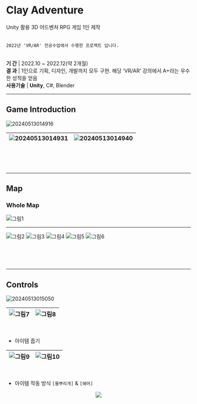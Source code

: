 # Clay Adventure
Unity 활용 3D 어드벤처 RPG 게임 1인 제작<br><br>

`2022년 'VR/AR' 전공수업에서 수행한 프로젝트 입니다.`
<br><br>

**기 간**  |  2022.10 ~ 2022.12(약 2개월)<br>
**결 과**  |  1인으로 기획, 디자인, 개발까지 모두 구현. 해당 ‘VR/AR’ 강의에서 A+라는 우수한 성적을 얻음<br>
**사용기술**  |  **Unity**, C#, Blender<br>

___

## Game Introduction
![20240513014916](https://github.com/Hayeonggg/Clay-Adventure-Unity-2022/assets/90309728/b94e6bbf-22b3-4e6d-b269-90ea816795ad)


| ![20240513014931](https://github.com/Hayeonggg/Clay-Adventure-Unity-2022/assets/90309728/5c6654ac-d9ea-4e6f-b975-8a555e9828d5) | ![20240513014940](https://github.com/Hayeonggg/Clay-Adventure-Unity-2022/assets/90309728/8733fe2d-38bc-47d2-b885-1e06a9b34ddb)|
|:---:|:---:|

<br><br><br>

___

## Map
### Whole Map
![그림1](https://github.com/Hayeonggg/Clay-Adventure-Unity-2022/assets/90309728/47d5b3ed-7be2-4337-bb90-38df04a6ef80)

___
![그림2](https://github.com/Hayeonggg/Clay-Adventure-Unity-2022/assets/90309728/2e5ce2a4-3fca-492c-b77f-4598b2b0f924)
![그림3](https://github.com/Hayeonggg/Clay-Adventure-Unity-2022/assets/90309728/11089b65-85b7-4ab7-9f21-826729c94190)
![그림4](https://github.com/Hayeonggg/Clay-Adventure-Unity-2022/assets/90309728/41b337aa-5cdb-47f8-8527-09c24a4a5f60)
![그림5](https://github.com/Hayeonggg/Clay-Adventure-Unity-2022/assets/90309728/39ea55d6-4214-4287-9339-3270ac2e1467)
![그림6](https://github.com/Hayeonggg/Clay-Adventure-Unity-2022/assets/90309728/60f1d92c-a918-4b40-a5d9-d357c9a254cf)

<br><br><br>

___

## Controls
![20240513015050](https://github.com/Hayeonggg/Clay-Adventure-Unity-2022/assets/90309728/e25f15c8-1482-4c1b-b070-90cfd4101833)

|![그림7](https://github.com/Hayeonggg/Clay-Adventure-Unity-2022/assets/90309728/5a41f4ad-fd50-46ac-8132-c393e2187095)|![그림8](https://github.com/Hayeonggg/Clay-Adventure-Unity-2022/assets/90309728/badb5eca-8e91-4551-969c-328a289a24ce)|
|:---:|:---:|

<br>

- 아이템 줍기
  
|![그림9](https://github.com/Hayeonggg/Clay-Adventure-Unity-2022/assets/90309728/420bdbb5-de35-4d20-a3ad-67aee6a6a02a)|![그림10](https://github.com/Hayeonggg/Clay-Adventure-Unity-2022/assets/90309728/4095c6db-8e50-4162-bc1d-9e4df9234fb1)|
|:---:|:---:|


<br>

- 아이템 작동 방식
  `[물뿌리개]` &   `[해머]`

<p align="center">
  <img src="_2024_06_14_23_23_02_358-ezgif com-video-to-gif-converter](https://github.com/Hayeonggg/Clay-Adventure-Unity-2022/assets/90309728/e410bd15-05f8-4e68-9649-68f6835ae212"  />
</p>








